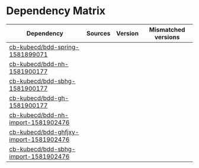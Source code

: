 # Dependency Matrix

Dependency | Sources | Version | Mismatched versions
---------- | ------- | ------- | -------------------
[cb-kubecd/bdd-spring-1581899071](https://github.com/cb-kubecd/bdd-spring-1581899071.git) |  | []() | 
[cb-kubecd/bdd-nh-1581900177](https://github.com/cb-kubecd/bdd-nh-1581900177.git) |  | []() | 
[cb-kubecd/bdd-sbhg-1581900177](https://github.com/cb-kubecd/bdd-sbhg-1581900177.git) |  | []() | 
[cb-kubecd/bdd-gh-1581900177](https://github.com/cb-kubecd/bdd-gh-1581900177.git) |  | []() | 
[cb-kubecd/bdd-nh-import-1581902476](https://github.com/cb-kubecd/bdd-nh-import-1581902476.git) |  | []() | 
[cb-kubecd/bdd-ghfjxy-import-1581902476](https://github.com/cb-kubecd/bdd-ghfjxy-import-1581902476.git) |  | []() | 
[cb-kubecd/bdd-sbhg-import-1581902476](https://github.com/cb-kubecd/bdd-sbhg-import-1581902476.git) |  | []() | 
